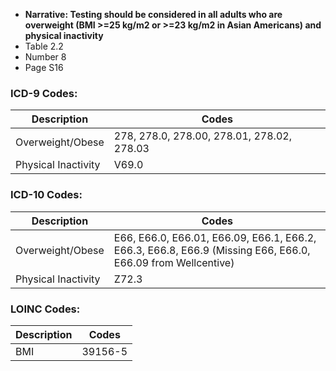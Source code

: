 * **Narrative: Testing should be considered in all adults who are overweight (BMI >=25 kg/m2 or >=23 kg/m2 in Asian Americans) and physical inactivity**
* Table 2.2
* Number 8
* Page S16

### ICD-9 Codes:

Description | Codes
----------- | -----
Overweight/Obese | 278, 278.0, 278.00, 278.01, 278.02, 278.03
Physical Inactivity | V69.0

### ICD-10 Codes:

Description | Codes
----------- | -----
Overweight/Obese | E66, E66.0, E66.01, E66.09, E66.1, E66.2, E66.3, E66.8, E66.9 (Missing E66, E66.0, E66.09 from Wellcentive)
Physical Inactivity | Z72.3

### LOINC Codes:

Description | Codes
----------- | -----
BMI | 39156-5
